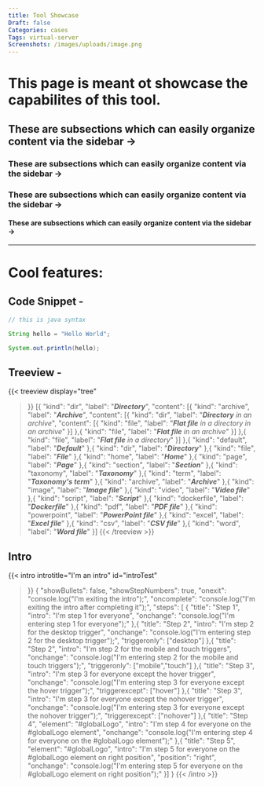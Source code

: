 ```yaml
---
title: Tool Showcase
Draft: false
Categories: cases
Tags: virtual-server
Screenshots: /images/uploads/image.png
---
```

# This page is meant ot showcase the capabilites of this tool.

## These are subsections which can easily organize content via the sidebar ->

### These are subsections which can easily organize content via the sidebar ->

### These are subsections which can easily organize content via the sidebar ->

#### These are subsections which can easily organize content via the sidebar ->

<hr>

# Cool features:

## Code Snippet -

```java
// this is java syntax

String hello = "Hello World";

System.out.println(hello);
```


## Treeview - 

{{< treeview
    display="tree"
>}}
[{
    "kind": "dir",
    "label": "***Directory***",
    "content": [{
            "kind": "archive",
            "label": "***Archive***",
            "content": [{
                    "kind": "dir",
                    "label": "***Directory** in an archive*",
                    "content": [{
                            "kind": "file",
                            "label": "***Flat file** in a directory in an archive*"
                        }]
                },{
                    "kind": "file",
                    "label": "***Flat file** in an archive*"
                }]
        },{
            "kind": "file",
            "label": "***Flat file** in a directory*"
        }]
},{
    "kind": "default",
    "label": "***Default***"
},{
    "kind": "dir",
    "label": "***Directory***"
},{
    "kind": "file",
    "label": "***File***"
},{
    "kind": "home",
    "label": "***Home***"
},{
    "kind": "page",
    "label": "***Page***"
},{
    "kind": "section",
    "label": "***Section***"
},{
    "kind": "taxonomy",
    "label": "***Taxonomy***"
},{
    "kind": "term",
    "label": "***Taxonomy's term***"
},{
    "kind": "archive",
    "label": "***Archive***"
},{
    "kind": "image",
    "label": "***Image file***"
},{
    "kind": "video",
    "label": "***Video file***"
},{
    "kind": "script",
    "label": "***Script***"
},{
    "kind": "dockerfile",
    "label": "***Dockerfile***"
},{
    "kind": "pdf",
    "label": "***PDF file***"
},{
    "kind": "powerpoint",
    "label": "***PowerPoint file***"
},{
    "kind": "excel",
    "label": "***Excel file***"
},{
    "kind": "csv",
    "label": "***CSV file***"
},{
    "kind": "word",
    "label": "***Word file***"
}]
{{< /treeview >}}


## Intro

{{< intro
  introtitle="I'm an intro"
  id="introTest"
>}}
{
  "showBullets": false,
  "showStepNumbers": true,
  "onexit": "console.log(\"I'm exiting the intro\");",
  "oncomplete": "console.log(\"I'm exiting the intro after completing it\");",
  "steps": [
    {
      "title": "Step 1",
      "intro": "I'm step 1 for everyone",
      "onchange": "console.log(\"I'm entering step 1 for everyone\");"
    },{
      "title": "Step 2",
      "intro": "I'm step 2 for the desktop trigger",
      "onchange": "console.log(\"I'm entering step 2 for the desktop trigger\");",
      "triggeronly": ["desktop"]
    },{
      "title": "Step 2",
      "intro": "I'm step 2 for the mobile and touch triggers",
      "onchange": "console.log(\"I'm entering step 2 for the mobile and touch triggers\");",
      "triggeronly": ["mobile","touch"]
    },{
      "title": "Step 3",
      "intro": "I'm step 3 for everyone except the hover trigger",
      "onchange": "console.log(\"I'm entering step 3 for everyone except the hover trigger\");",
      "triggerexcept": ["hover"]
    },{
      "title": "Step 3",
      "intro": "I'm step 3 for everyone except the nohover trigger",
      "onchange": "console.log(\"I'm entering step 3 for everyone except the nohover trigger\");",
      "triggerexcept": ["nohover"]
    },{
      "title": "Step 4",
      "element": "#globalLogo",
      "intro": "I'm step 4 for everyone on the #globalLogo element",
      "onchange": "console.log(\"I'm entering step 4 for everyone on the #globalLogo element\");"
    },{
      "title": "Step 5",
      "element": "#globalLogo",
      "intro": "I'm step 5 for everyone on the #globalLogo element on right position",
      "position": "right",
      "onchange": "console.log(\"I'm entering step 5 for everyone on the #globalLogo element on right position\");"
    }]
}
{{< /intro >}}




